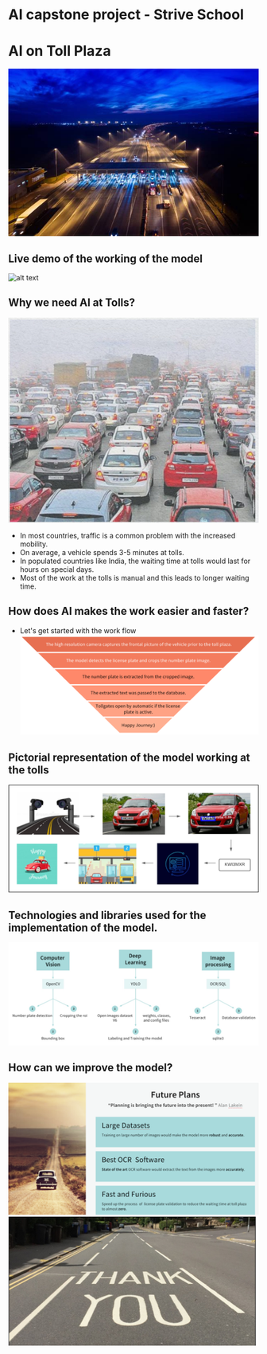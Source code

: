 # AI capstone project - Strive School
# AI on Toll Plaza
![alt text](https://github.com/smr-dalli/AI_on_Toll_Plaza/blob/main/readme%20images/istockphoto-922547712-612x612.jpg)

## Live demo of the working of the model
![alt text](https://github.com/smr-dalli/AI_on_Toll_Plaza/blob/main/ezgif.com-gif-maker.gif)

## Why we need AI at Tolls?
![Traffic at tolls in India](https://github.com/smr-dalli/AI_on_Toll_Plaza/blob/main/readme%20images/traffic.PNG)
* In most countries, traffic is a common problem with the increased mobility.
* On average,  a vehicle spends 3-5 minutes at tolls.
* In populated countries like India, the waiting time at tolls would last for hours on special days.
* Most of the work at the tolls is manual and this leads to longer waiting time.

## How does AI makes the work easier and faster?
* Let's get started with the work flow
![alt text](https://github.com/smr-dalli/AI_on_Toll_Plaza/blob/main/readme%20images/workflow.PNG)

## Pictorial representation of the model working at the tolls
![alt text](https://github.com/smr-dalli/AI_on_Toll_Plaza/blob/main/readme%20images/pictorial_representation.PNG)

## Technologies and libraries used for the implementation of the model.
![alt text](https://github.com/smr-dalli/AI_on_Toll_Plaza/blob/main/readme%20images/Capture.PNG)

## How can we improve the model?
![alt text](https://github.com/smr-dalli/AI_on_Toll_Plaza/blob/main/readme%20images/plans.PNG)
![alt text](https://github.com/smr-dalli/AI_on_Toll_Plaza/blob/main/readme%20images/Capture1.PNG)

